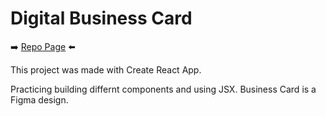 # Digital Business Card   

➡️  [Repo Page](https://GregRodriguezJr.github.io/business_card/)  ⬅️

This project was made with Create React App.

Practicing building differnt components and using JSX.
Business Card is a Figma design.
